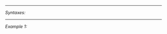 


---
*Syntaxes:*

<!-- [] call `BIN_fnc_initPersistentObjects` -->

---
*Example 1:*

<!-- 
```sqf
[] call BIN_fnc_initPersistentObjects;
``` -->